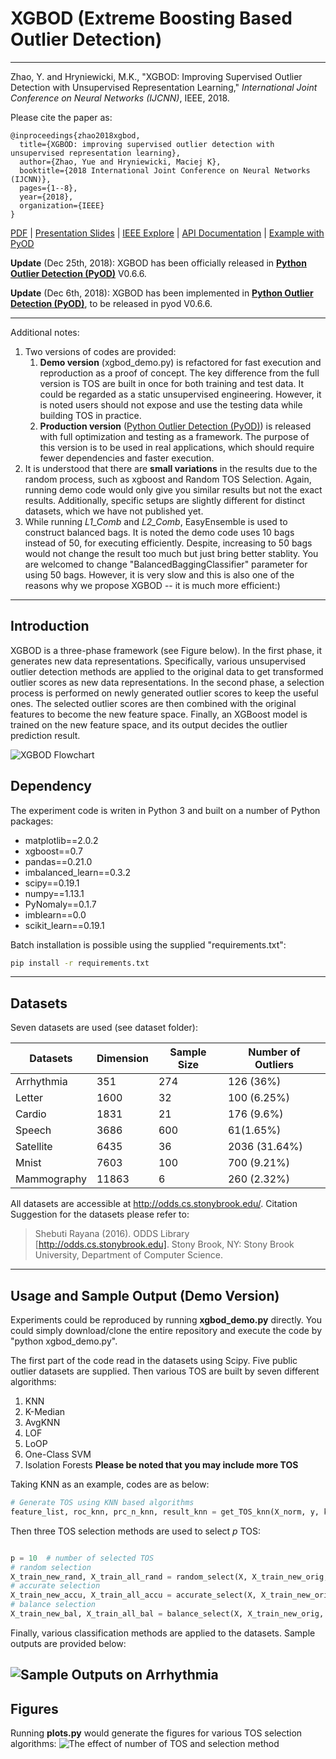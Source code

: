 # XGBOD (Extreme Boosting Based Outlier Detection)

------------

Zhao, Y. and Hryniewicki, M.K., "XGBOD: Improving Supervised Outlier Detection with Unsupervised Representation Learning," *International Joint Conference on Neural Networks (IJCNN)*, IEEE, 2018.

Please cite the paper as:

    @inproceedings{zhao2018xgbod,
      title={XGBOD: improving supervised outlier detection with unsupervised representation learning},
      author={Zhao, Yue and Hryniewicki, Maciej K},
      booktitle={2018 International Joint Conference on Neural Networks (IJCNN)},
      pages={1--8},
      year={2018},
      organization={IEEE}
    }

[PDF](https://www.cs.toronto.edu/~yuezhao/s/edited_XGBOD.pdf) | 
[Presentation Slides](https://www.cs.toronto.edu/~yuezhao/s/IJCNN2018-XGBOD-56x7.pdf) |
[IEEE Explore](https://ieeexplore.ieee.org/document/8489605) | 
[API Documentation](https://pyod.readthedocs.io/en/latest/pyod.models.html#module-pyod.models.xgbod) | 
[Example with PyOD](https://github.com/yzhao062/pyod/blob/master/examples/xgbod_example.py) 


**Update** (Dec 25th, 2018): XGBOD has been officially released in **[Python Outlier Detection (PyOD)](https://github.com/yzhao062/pyod)** V0.6.6.

**Update** (Dec 6th, 2018): XGBOD has been implemented in **[Python Outlier Detection (PyOD)](https://github.com/yzhao062/pyod)**, to be released in pyod V0.6.6.

------------

Additional notes:
1. Two versions of codes are provided:
   1. **Demo version** (xgbod_demo.py) is refactored for fast execution and reproduction as a proof of concept. The key difference from the full version is TOS are built in once for both training and test data. It could be regarded as a static unsupervised engineering. However, it is noted users should not expose and use the testing data while building TOS in practice. 
   2. **Production version** ([Python Outlier Detection (PyOD)](https://github.com/yzhao062/pyod)) is released with full optimization and testing as a framework. The purpose of this version is to be used in real applications, which should require fewer dependencies and faster execution.
3. It is understood that there are **small variations** in the results due to the random process, such as xgboost and Random TOS Selection. Again, running demo code would only give you similar results but not the exact results. Additionally, specific setups are slightly different for distinct datasets, which we have not published yet.
4. While running *L1_Comb* and *L2_Comb*, EasyEnsemble is used to construct balanced bags. It is noted the demo code uses 10 bags instead of 50, for executing efficiently. Despite, increasing to 50 bags would not change the result too much but just bring better stablity. You are welcomed to change "BalancedBaggingClassifier" parameter for using 50 bags. However, it is very slow and this is also one of the reasons why we propose XGBOD -- it is much more efficient:)

------------

##  Introduction
XGBOD is a three-phase framework (see Figure below). In the first phase, it generates new data representations. Specifically, various unsupervised outlier detection methods are applied to the original data to get transformed outlier scores as new data representations. In the second phase, a selection process is performed on newly generated outlier scores to keep the useful ones. The selected outlier scores are then combined with the original features to become the new feature space. Finally, an XGBoost model is trained on the new feature space, and its output decides the outlier prediction result.

![XGBOD Flowchart](https://github.com/yzhao062/XGBOD/blob/master/figs/flowchart.png "XGBOD Flowchart")

## Dependency
The experiment code is writen in Python 3 and built on a number of Python packages:
- matplotlib==2.0.2
- xgboost==0.7
- pandas==0.21.0
- imbalanced_learn==0.3.2
- scipy==0.19.1
- numpy==1.13.1
- PyNomaly==0.1.7
- imblearn==0.0
- scikit_learn==0.19.1

Batch installation is possible using the supplied "requirements.txt":

````cmd
pip install -r requirements.txt
````

------------


## Datasets
Seven datasets are used (see dataset folder):

| Datasets     | Dimension  | Sample Size  | Number of Outliers  |
| ------------ | -----------| ------------ | ------------------- |
| Arrhythmia   | 351        | 274          | 126 (36%)           |
| Letter       | 1600       | 32           | 100 (6.25%)         |
| Cardio       | 1831       | 21           | 176 (9.6%)          |
| Speech       | 3686       | 600          | 61(1.65%)           |
| Satellite    | 6435       | 36           | 2036 (31.64%)       |
| Mnist        | 7603       | 100          | 700 (9.21%)         |
| Mammography  | 11863      | 6            | 260 (2.32%)         |

All datasets are accessible at http://odds.cs.stonybrook.edu/. Citation Suggestion for the datasets please refer to: 
> Shebuti Rayana (2016).  ODDS Library [http://odds.cs.stonybrook.edu]. Stony Brook, NY: Stony Brook University, Department of Computer Science.

------------


## Usage and Sample Output (Demo Version)
Experiments could be reproduced by running **xgbod_demo.py** directly. You could simply download/clone the entire repository and execute the code by "python xgbod_demo.py".

The first part of the code read in the datasets using Scipy. Five public outlier datasets are supplied. Then various TOS are built by seven different algorithms:
1. KNN 
2. K-Median 
3. AvgKNN 
4. LOF
5. LoOP
6. One-Class SVM 
7. Isolation Forests
**Please be noted that you may include more TOS**

Taking KNN as an example, codes are as below:

```python
# Generate TOS using KNN based algorithms
feature_list, roc_knn, prc_n_knn, result_knn = get_TOS_knn(X_norm, y, k_range, feature_list)
```

Then three TOS selection methods are used to select *p* TOS:

```python

p = 10  # number of selected TOS
# random selection
X_train_new_rand, X_train_all_rand = random_select(X, X_train_new_orig, roc_list, p)
# accurate selection
X_train_new_accu, X_train_all_accu = accurate_select(X, X_train_new_orig, feature_list, roc_list, p)
# balance selection
X_train_new_bal, X_train_all_bal = balance_select(X, X_train_new_orig, roc_list, p)
```

Finally, various classification methods are applied to the datasets. Sample outputs are provided below:

![Sample Outputs on Arrhythmia](https://github.com/yzhao062/XGBOD/blob/master/figs/sample_outputs.png "Sample Outputs on Arrhythmia")
------------
## Figures

Running **plots.py** would generate the figures for various TOS selection algorithms:
![The effect of number of TOS and selection method](https://github.com/yzhao062/XGBOD/blob/master/figs/results.png "The effect of number of TOS and selection method")

